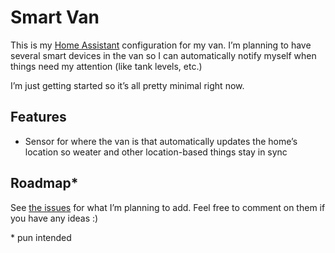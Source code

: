 # Smart Van

This is my [Home Assistant](https://home-assistant.io) configuration for my van. I’m planning to have several smart devices in the van so I can automatically notify myself when things need my attention (like tank levels, etc.)

I’m just getting started so it’s all pretty minimal right now.

## Features

* Sensor for where the van is that automatically updates the home’s location so weater and other location-based things stay in sync

## Roadmap*

See [the issues](https://github.com/soffes/van/issues) for what I’m planning to add. Feel free to comment on them if you have any ideas :)

\* pun intended
